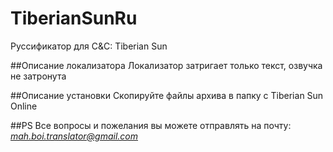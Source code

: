 # TiberianSunRu
Руссификатор для C&amp;C: Tiberian Sun

##Описание локализатора
Локализатор затригает только текст, озвучка не затронута

##Описание установки
Скопируйте файлы архива в папку с Tiberian Sun Online

##PS
Все вопросы и пожелания вы можете отправлять на почту: *mah.boi.translator@gmail.com*
